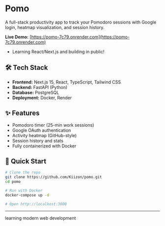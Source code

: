 # Pomo

A full-stack productivity app to track your Pomodoro sessions with Google login, heatmap visualization, and session history.

**Live Demo:** [https://pomo-7c79.onrender.com](https://pomo-7c79.onrender.com)

- Learning React/Next.js and building in public!

## 🛠️ Tech Stack

- **Frontend:** Next.js 15, React, TypeScript, Tailwind CSS
- **Backend:** FastAPI (Python)
- **Database:** PostgreSQL
- **Deployment:** Docker, Render

## ✨ Features

- Pomodoro timer (25-min work sessions)
- Google OAuth authentication
- Activity heatmap (GitHub-style)
- Session history and stats
- Fully containerized with Docker

## 🚀 Quick Start

```bash
# Clone the repo
git clone https://github.com/Kiizon/pomo.git
cd pomo

# Run with Docker
docker-compose up -d

# Open http://localhost:3000
```

---

learning modern web development